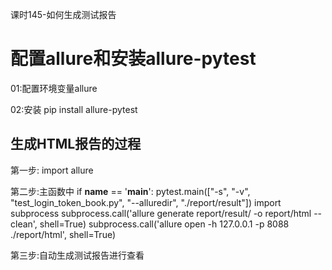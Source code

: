 课时145-如何生成测试报告

# 配置allure和安装allure-pytest #

01:配置环境变量allure

02:安装 pip install allure-pytest


## 生成HTML报告的过程 ##

第一步:  import allure


第二步:主函数中
	if __name__ == '__main__':
	pytest.main(["-s", "-v", "test_login_token_book.py", "--alluredir", "./report/result"])
	import subprocess
	subprocess.call('allure generate report/result/ -o report/html --clean', shell=True)
	subprocess.call('allure open -h 127.0.0.1 -p  8088 ./report/html', shell=True)

第三步:自动生成测试报告进行查看